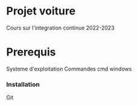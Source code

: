 # Projet voiture
Cours sur l'integration continue
2022-2023

# Prerequis
Systeme d'exploitation
Commandes cmd windows

### Installation
Git
